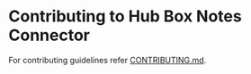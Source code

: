 # Contributing to Hub Box Notes Connector

For contributing guidelines refer [CONTRIBUTING.md](https://github.com/vmware/connectors-workspace-one/blob/master/CONTRIBUTING.md).

